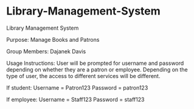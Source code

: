 # Library-Management-System
Library Management System

Purpose: Manage Books and Patrons

Group Members: Dajanek Davis

Usage Instructions: 
User will be prompted for username and password depending on whether they are a patron or employee. Depending on the type of user, the access to different services will be different.

If student: Username = Patron123
            Password = patron123
            
If employee: Username = Staff123
             Password = staff123
             
             
